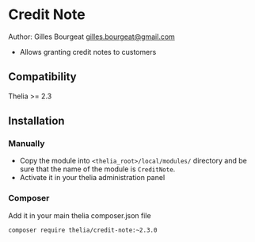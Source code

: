 # Credit Note

Author: Gilles Bourgeat <gilles.bourgeat@gmail.com>

* Allows granting credit notes to customers

## Compatibility

Thelia >= 2.3

## Installation

### Manually

* Copy the module into ```<thelia_root>/local/modules/``` directory and be sure that the name of the module is ```CreditNote```.
* Activate it in your thelia administration panel

### Composer

Add it in your main thelia composer.json file

```
composer require thelia/credit-note:~2.3.0
```
